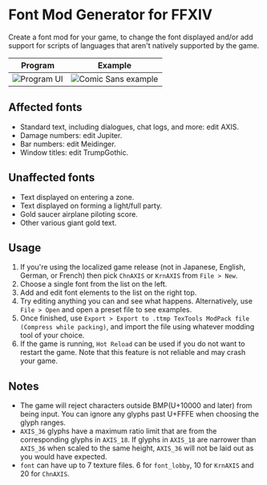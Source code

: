 # Font Mod Generator for FFXIV
Create a font mod for your game, to change the font displayed and/or add support for scripts of languages that aren't natively supported by the game.

| Program | Example |
| -- | -- |
| ![Program UI](https://user-images.githubusercontent.com/3614868/172542113-9b4005f9-b748-4faf-8759-a39827517832.png) | ![Comic Sans example](https://github.com/user-attachments/assets/0e7e952d-0e43-4faf-b535-c5cd9d551b4f) |

## Affected fonts
* Standard text, including dialogues, chat logs, and more: edit AXIS.
* Damage numbers: edit Jupiter.
* Bar numbers: edit Meidinger.
* Window titles: edit TrumpGothic.

## Unaffected fonts
* Text displayed on entering a zone.
* Text displayed on forming a light/full party.
* Gold saucer airplane piloting score.
* Other various giant gold text.

## Usage
1. If you're using the localized game release (not in Japanese, English, German, or French) then pick `ChnAXIS` or `KrnAXIS` from `File > New`.
2. Choose a single font from the list on the left.
3. Add and edit font elements to the list on the right top.
4. Try editing anything you can and see what happens. Alternatively, use `File > Open` and open a preset file to see examples.
5. Once finished, use `Export > Export to .ttmp TexTools ModPack file (Compress while packing)`, and import the file using whatever modding tool of your choice.
6. If the game is running, `Hot Reload` can be used if you do not want to restart the game. Note that this feature is not reliable and may crash your game.

## Notes
* The game will reject characters outside BMP(U+10000 and later) from being input. You can ignore any glyphs past U+FFFE when choosing the glyph ranges.
* `AXIS_36` glyphs have a maximum ratio limit that are from the corresponding glyphs in `AXIS_18`. If glyphs in `AXIS_18` are narrower than `AXIS_36` when scaled to the same height, `AXIS_36` will not be laid out as you would have expected.
* `font` can have up to 7 texture files. 6 for `font_lobby`, 10 for `KrnAXIS` and 20 for `ChnAXIS`.
